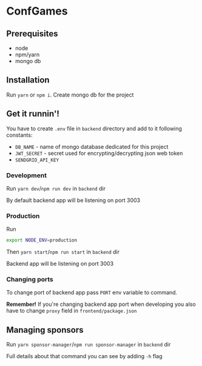 # ConfGames

## Prerequisites

* node
* npm/yarn
* mongo db

## Installation

Run `yarn` or `npm i`.
Create mongo db for the project

## Get it runnin'!

You have to create `.env` file in `backend` directory and add to it following constants:

* `DB_NAME` - name of mongo database dedicated for this project
* `JWT_SECRET` - secret used for encrypting/decrypting json web token
* `SENDGRID_API_KEY`

### Development

Run `yarn dev`/`npm run dev` in `backend` dir

By default backend app will be listening on port 3003

### Production

Run
```bash
export NODE_ENV=production
```

Then `yarn start`/`npm run start` in `backend` dir

Backend app will be listening on port 3003

### Changing ports

To change port of backend app pass `PORT` env variable to command.

**Remember!** If you're changing backend app port when developing you also have to change `proxy` field in `frontend/package.json` 

## Managing sponsors

Run `yarn sponsor-manager`/`npm run sponsor-manager` in `backend` dir

Full details about that command you can see by adding `-h` flag
